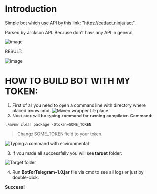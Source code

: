 # Introduction
Simple bot which use API by this link: "https://catfact.ninja/fact".


Parsed by Jackson API. Because don't have any API in general.

![image](https://user-images.githubusercontent.com/53124211/211027072-fd9c6868-65d7-429a-b301-4d59eefc1099.png)


RESULT:

![image](https://user-images.githubusercontent.com/53124211/211027098-c4f80937-fdf6-44d6-b892-ba3dd11f8678.png)


# HOW TO BUILD BOT WITH MY TOKEN:

1. First of all you need to open a command line with directory where placed mvnw.cmd.
![Maven wrapper file place](https://github.com/Buivol16/TelegramWithAPI/assets/53124211/09d2e039-0ef6-4a0a-b670-8c8b8b8eed8b)
2. Next step will be typing command for running compilator.
Command:
```
./mvnw clean package -Dtoken=SOME_TOKEN
```

> Change SOME_TOKEN field to your token.

![Typing a command with environmental](https://github.com/Buivol16/TelegramWithAPI/assets/53124211/88eac534-0330-4abf-aa5e-e545a02ff8ea)

3. If you made all successfully you will see **target** folder:

![Target folder](https://github.com/Buivol16/TelegramWithAPI/assets/53124211/d9ac3a5c-c86e-4f32-8000-15e6aa7db6a8)

4. Run **BotForTelegram-1.0.jar** file via cmd to see all logs or just by double-click.

**Success!**
